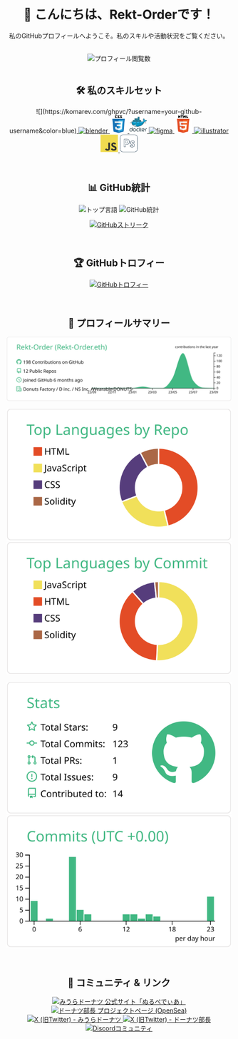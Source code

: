 <div align="center">

  <h1>👋 こんにちは、Rekt-Orderです！</h1>
  <p>私のGitHubプロフィールへようこそ。私のスキルや活動状況をご覧ください。</p>
  <br>

  <img src="https://komarev.com/ghpvc/?username=Rekt-Order&color=007ACC&style=flat-square&label=PROFILE+VIEWS" alt="プロフィール閲覧数"/>
  <br>
  <br>

  <h2>🛠️ 私のスキルセット</h2>
  ![](https://komarev.com/ghpvc/?username=your-github-username&color=blue)<a href="https://www.blender.org/" target="_blank" rel="noreferrer"> <img src="https://download.blender.org/branding/community/blender_community_badge_white.svg" alt="blender" width="40" height="40"/> </a> <a href="https://www.w3schools.com/css/" target="_blank" rel="noreferrer"> <img src="https://raw.githubusercontent.com/devicons/devicon/master/icons/css3/css3-original-wordmark.svg" alt="css3" width="40" height="40"/> </a> <a href="https://www.docker.com/" target="_blank" rel="noreferrer"> <img src="https://raw.githubusercontent.com/devicons/devicon/master/icons/docker/docker-original-wordmark.svg" alt="docker" width="40" height="40"/> </a> <a href="https://www.figma.com/" target="_blank" rel="noreferrer"> <img src="https://www.vectorlogo.zone/logos/figma/figma-icon.svg" alt="figma" width="40" height="40"/> </a> <a href="https://www.w3.org/html/" target="_blank" rel="noreferrer"> <img src="https://raw.githubusercontent.com/devicons/devicon/master/icons/html5/html5-original-wordmark.svg" alt="html5" width="40" height="40"/> </a> <a href="https://www.adobe.com/in/products/illustrator.html" target="_blank" rel="noreferrer"> <img src="https://www.vectorlogo.zone/logos/adobe_illustrator/adobe_illustrator-icon.svg" alt="illustrator" width="40" height="40"/> </a> <a href="https://developer.mozilla.org/en-US/docs/Web/JavaScript" target="_blank" rel="noreferrer"> <img src="https://raw.githubusercontent.com/devicons/devicon/master/icons/javascript/javascript-original.svg" alt="javascript" width="40" height="40"/> </a> <a href="https://www.photoshop.com/en" target="_blank" rel="noreferrer"> <img src="https://raw.githubusercontent.com/devicons/devicon/master/icons/photoshop/photoshop-line.svg" alt="photoshop" width="40" height="40"/> </a> </p>

  <br>

  <h2>📊 GitHub統計</h2>
  <p>
    <img alt="トップ言語" height="170px" src="https://github-readme-stats.vercel.app/api/top-langs/?username=Rekt-Order&layout=compact&show_icons=true&theme=tokyonight&hide_border=true&langs_count=8&card_width=400" />
    <img alt="GitHub統計" height="170px" src="https://github-readme-stats.vercel.app/api?username=Rekt-Order&show_icons=true&theme=tokyonight&include_all_commits=true&hide_border=true&count_private=true" />
  </p>
  <p>
    <a href="https://git.io/streak-stats">
      <img alt="GitHubストリーク" src="https://github-readme-streak-stats.herokuapp.com/?user=Rekt-Order&theme=tokyonight&hide_border=true&date_format=M%20j%5B%2C%20Y%5D" />
    </a>
  </p>
  <br>

  <h2>🏆 GitHubトロフィー</h2>
  <p>
    <a href="https://github.com/ryo-ma/github-profile-trophy">
      <img src="https://github-profile-trophy.vercel.app/?username=Rekt-Order&column=7&theme=radical&margin-w=15&margin-h=15&no-bg=true&no-frame=true" alt="GitHubトロフィー"/>
    </a>
  </p>
  <br>

  <h2>📝 プロフィールサマリー</h2>
  <div> <p align="center">
      <a href="https://github.com/vn7n24fzkq/github-profile-summary-cards">
        <img src="https://raw.githubusercontent.com/Rekt-Order/Rekt-Order/main/profile-summary-card-output/vue/0-profile-details.svg" alt="プロフィール詳細"/>
      </a>
    </p>
    <p align="center">
      <a href="https://github.com/vn7n24fzkq/github-profile-summary-cards">
        <img src="https://raw.githubusercontent.com/Rekt-Order/Rekt-Order/main/profile-summary-card-output/vue/1-repos-per-language.svg" alt="言語ごとのリポジトリ"/>
      </a>
      <a href="https://github.com/vn7n24fzkq/github-profile-summary-cards">
        <img src="https://raw.githubusercontent.com/Rekt-Order/Rekt-Order/main/profile-summary-card-output/vue/2-most-commit-language.svg" alt="最もコミット数の多い言語"/>
      </a>
    </p>
    <p align="center">
      <a href="https://github.com/vn7n24fzkq/github-profile-summary-cards">
        <img src="https://raw.githubusercontent.com/Rekt-Order/Rekt-Order/main/profile-summary-card-output/vue/3-stats.svg" alt="統計"/>
      </a>
      <a href="https://github.com/vn7n24fzkq/github-profile-summary-cards">
        <img src="https://raw.githubusercontent.com/Rekt-Order/Rekt-Order/main/profile-summary-card-output/vue/4-productive-time.svg" alt="生産的な時間"/>
      </a>
    </p>
  </div>
  <br>

  <h2>🔗 コミュニティ & リンク</h2>
  <p>
    <a href="https://miuradonuts.com/" target="_blank" rel="noreferrer">
      <img src="https://img.shields.io/badge/みうらドーナツ公式サイト「ぬるぺでぃあ」-FF69B4?style=for-the-badge&logo=homeassistant&logoColor=white" alt="みうらドーナツ 公式サイト「ぬるぺでぃあ」"/>
      </a>
    <a href="https://opensea.io/collection/wearable-donuts" target="_blank" rel="noreferrer">
      <img src="https://img.shields.io/badge/ドーナツ部長_プロジェクト-2081E2?style=for-the-badge&logo=opensea&logoColor=white" alt="ドーナツ部長 プロジェクトページ (OpenSea)"/>
    </a>
    <a href="https://x.com/WinstonDreamer" target="_blank" rel="noreferrer">
      <img src="https://img.shields.io/badge/X_(みうらドーナツ)-000000?style=for-the-badge&logo=x&logoColor=white" alt="X (旧Twitter) - みうらドーナツ"/>
    </a>
    <a href="https://x.com/BossDonuts222" target="_blank" rel="noreferrer">
      <img src="https://img.shields.io/badge/X_(ドーナツ部長)-000000?style=for-the-badge&logo=x&logoColor=white" alt="X (旧Twitter) - ドーナツ部長"/>
    </a>
    <a href="https://discord.gg/hRVDCj2ZQg" target="_blank" rel="noreferrer">
      <img src="https://img.shields.io/badge/Discordコミュニティ-5865F2?style=for-the-badge&logo=discord&logoColor=white" alt="Discordコミュニティ"/>
    </a>
  </p>
  <br>

</div>

